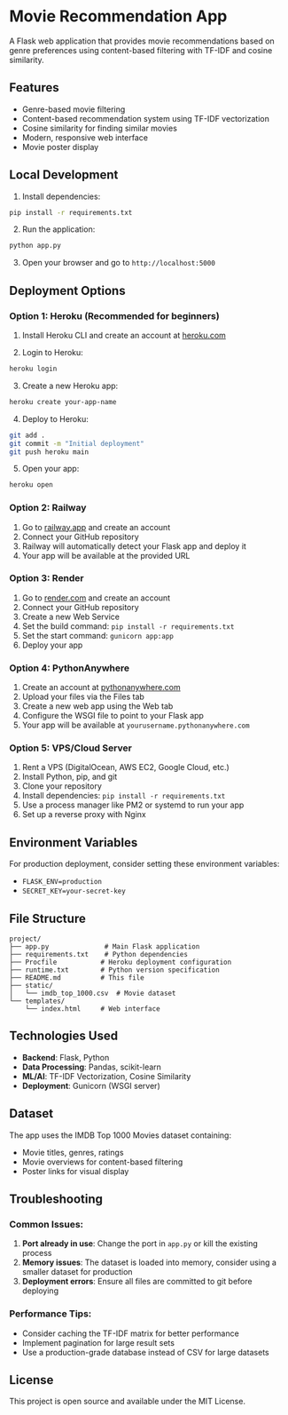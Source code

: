 # Movie Recommendation App

A Flask web application that provides movie recommendations based on genre preferences using content-based filtering with TF-IDF and cosine similarity.

## Features

- Genre-based movie filtering
- Content-based recommendation system using TF-IDF vectorization
- Cosine similarity for finding similar movies
- Modern, responsive web interface
- Movie poster display

## Local Development

1. Install dependencies:
```bash
pip install -r requirements.txt
```

2. Run the application:
```bash
python app.py
```

3. Open your browser and go to `http://localhost:5000`

## Deployment Options

### Option 1: Heroku (Recommended for beginners)

1. Install Heroku CLI and create an account at [heroku.com](https://heroku.com)

2. Login to Heroku:
```bash
heroku login
```

3. Create a new Heroku app:
```bash
heroku create your-app-name
```

4. Deploy to Heroku:
```bash
git add .
git commit -m "Initial deployment"
git push heroku main
```

5. Open your app:
```bash
heroku open
```

### Option 2: Railway

1. Go to [railway.app](https://railway.app) and create an account
2. Connect your GitHub repository
3. Railway will automatically detect your Flask app and deploy it
4. Your app will be available at the provided URL

### Option 3: Render

1. Go to [render.com](https://render.com) and create an account
2. Connect your GitHub repository
3. Create a new Web Service
4. Set the build command: `pip install -r requirements.txt`
5. Set the start command: `gunicorn app:app`
6. Deploy your app

### Option 4: PythonAnywhere

1. Create an account at [pythonanywhere.com](https://pythonanywhere.com)
2. Upload your files via the Files tab
3. Create a new web app using the Web tab
4. Configure the WSGI file to point to your Flask app
5. Your app will be available at `yourusername.pythonanywhere.com`

### Option 5: VPS/Cloud Server

1. Rent a VPS (DigitalOcean, AWS EC2, Google Cloud, etc.)
2. Install Python, pip, and git
3. Clone your repository
4. Install dependencies: `pip install -r requirements.txt`
5. Use a process manager like PM2 or systemd to run your app
6. Set up a reverse proxy with Nginx

## Environment Variables

For production deployment, consider setting these environment variables:

- `FLASK_ENV=production`
- `SECRET_KEY=your-secret-key`

## File Structure

```
project/
├── app.py              # Main Flask application
├── requirements.txt    # Python dependencies
├── Procfile           # Heroku deployment configuration
├── runtime.txt        # Python version specification
├── README.md          # This file
├── static/
│   └── imdb_top_1000.csv  # Movie dataset
└── templates/
    └── index.html     # Web interface
```

## Technologies Used

- **Backend**: Flask, Python
- **Data Processing**: Pandas, scikit-learn
- **ML/AI**: TF-IDF Vectorization, Cosine Similarity
- **Deployment**: Gunicorn (WSGI server)

## Dataset

The app uses the IMDB Top 1000 Movies dataset containing:
- Movie titles, genres, ratings
- Movie overviews for content-based filtering
- Poster links for visual display

## Troubleshooting

### Common Issues:

1. **Port already in use**: Change the port in `app.py` or kill the existing process
2. **Memory issues**: The dataset is loaded into memory, consider using a smaller dataset for production
3. **Deployment errors**: Ensure all files are committed to git before deploying

### Performance Tips:

- Consider caching the TF-IDF matrix for better performance
- Implement pagination for large result sets
- Use a production-grade database instead of CSV for large datasets

## License

This project is open source and available under the MIT License. 